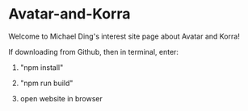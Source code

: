 # Avatar-and-Korra
Welcome to Michael Ding's interest site page about Avatar and Korra!

If downloading from Github, then in terminal, enter:

1.  "npm install"

2. "npm run build"

3. open website in browser 
